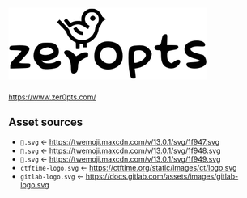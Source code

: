 # ![zer0pts](./public/assets/zer0pts.svg)

https://www.zer0pts.com/

## Asset sources

* `🥇.svg` ← https://twemoji.maxcdn.com/v/13.0.1/svg/1f947.svg
* `🥈.svg` ← https://twemoji.maxcdn.com/v/13.0.1/svg/1f948.svg
* `🥉.svg` ← https://twemoji.maxcdn.com/v/13.0.1/svg/1f949.svg
* `ctftime-logo.svg` ← https://ctftime.org/static/images/ct/logo.svg
* `gitlab-logo.svg` ← https://docs.gitlab.com/assets/images/gitlab-logo.svg
